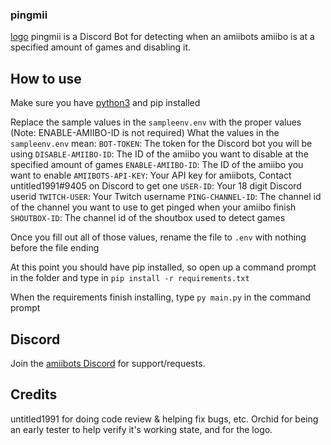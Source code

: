 ### pingmii
[logo](https://cdn.discordapp.com/attachments/881840554340679720/886729364329336832/pingmii_icon_png.png)
pingmii is a Discord Bot for detecting when an amiibots amiibo is at a specified amount of games and disabling it.

## How to use
Make sure you have [python3](https://www.python.org) and pip installed

Replace the sample values in the `sampleenv.env` with the proper values (Note: ENABLE-AMIIBO-ID is not required)
What the values in the `sampleenv.env` mean:
`BOT-TOKEN`: The token for the Discord bot you will be using
`DISABLE-AMIIBO-ID`: The ID of the amiibo you want to disable at the specified amount of games
`ENABLE-AMIIBO-ID`: The ID of the amiibo you want to enable
`AMIIBOTS-API-KEY`: Your API key for amiibots, Contact untitled1991#9405 on Discord to get one
`USER-ID`: Your 18 digit Discord userid
`TWITCH-USER`: Your Twitch username
`PING-CHANNEL-ID`: The channel id of the channel you want to use to get pinged when your amiibo finish
`SHOUTBOX-ID`: The channel id of the shoutbox used to detect games

Once you fill out all of those values, rename the file to `.env` with nothing before the file ending

At this point you should have pip installed, so open up a command prompt in the folder and type in `pip install -r requirements.txt`

When the requirements finish installing, type `py main.py` in the command prompt

## Discord
Join the [amiibots Discord](https://discord.gg/2v6pcw3zzg/) for support/requests.

## Credits
untitled1991 for doing code review & helping fix bugs, etc.
Orchid for being an early tester to help verify it's working state, and for the logo.